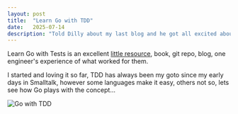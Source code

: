 ```yaml
---
layout: post
title:  "Learn Go with TDD"
date:   2025-07-14
description: "Told Dilly about my last blog and he got all excited about me learning Go, swifty pointing me at a little gem of a GitBook"
---
```


<p class="intro"><span class="dropcap">L</span>earn Go with Tests is an excellent <a href="https://quii.gitbook.io/learn-go-with-tests" target="_blank">little resource</a>, book, git repo, blog, one engineer's experience of what worked for them.</p>
<p>I started and loving it so far, TDD has always been my goto since my early days in Smalltalk, however some languages make it easy, others not so, lets see how Go plays with the concept...</p>
<img src="/weeblog/assets/img/gotdd.png" alt="Go with TDD">
